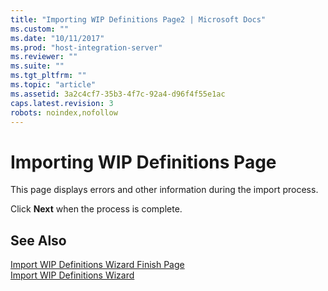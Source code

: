 ```yaml
---
title: "Importing WIP Definitions Page2 | Microsoft Docs"
ms.custom: ""
ms.date: "10/11/2017"
ms.prod: "host-integration-server"
ms.reviewer: ""
ms.suite: ""
ms.tgt_pltfrm: ""
ms.topic: "article"
ms.assetid: 3a2c4cf7-35b3-4f7c-92a4-d96f4f55e1ac
caps.latest.revision: 3
robots: noindex,nofollow
---
```

# Importing WIP Definitions Page
This page displays errors and other information during the import process.  
  
 Click **Next** when the process is complete.  
  
## See Also  
 [Import WIP Definitions Wizard Finish Page](../core/import-wip-definitions-wizard-finish-page.md)   
 [Import WIP Definitions Wizard](../core/import-wip-definitions-wizard.md)